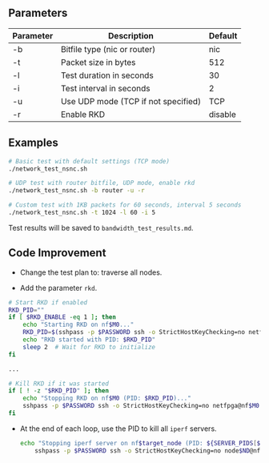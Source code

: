 ## Parameters

| Parameter | Description | Default |
|-----------|-------------|---------|
| -b | Bitfile type (nic or router) | nic |
| -t | Packet size in bytes | 512 |
| -l | Test duration in seconds | 30 |
| -i | Test interval in seconds | 2 |
| -u | Use UDP mode (TCP if not specified) | TCP |
| -r | Enable RKD | disable |

## Examples
```bash
# Basic test with default settings (TCP mode)
./network_test_nsnc.sh

# UDP test with router bitfile, UDP mode, enable rkd
./network_test_nsnc.sh -b router -u -r

# Custom test with 1KB packets for 60 seconds, interval 5 seconds
./network_test_nsnc.sh -t 1024 -l 60 -i 5
```

Test results will be saved to `bandwidth_test_results.md`.

## Code Improvement

- Change the test plan to: traverse all nodes.

-  Add the parameter `rkd`.

  ````sh
  # Start RKD if enabled
  RKD_PID=""
  if [ $RKD_ENABLE -eq 1 ]; then
      echo "Starting RKD on nf$M0..."
      RKD_PID=$(sshpass -p $PASSWORD ssh -o StrictHostKeyChecking=no netfpga@nf$M0.usc.edu "rkd > /dev/null 2>&1 & echo \$!")
      echo "RKD started with PID: $RKD_PID"
      sleep 2  # Wait for RKD to initialize
  fi
  
  ...
  
  # Kill RKD if it was started
  if [ ! -z "$RKD_PID" ]; then
      echo "Stopping RKD on nf$M0 (PID: $RKD_PID)..."
      sshpass -p $PASSWORD ssh -o StrictHostKeyChecking=no netfpga@nf$M0.usc.edu "kill $RKD_PID"
  fi
  ````
  
- At the end of each loop, use the PID to kill all `iperf` servers.

  ```` sh
  echo "Stopping iperf server on nf$target_node (PID: ${SERVER_PIDS[$target_node]})"
      sshpass -p $PASSWORD ssh -o StrictHostKeyChecking=no node$ND@nf$target_node.usc.edu "kill ${SERVER_PIDS[$target_node]}"
  ````

  



